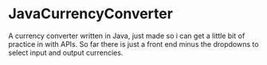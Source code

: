# JavaCurrencyConverter
A currency converter written in Java, just made so i can get a little bit of practice in with APIs.
So far there is just a front end minus the dropdowns to select input and output currencies.
